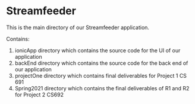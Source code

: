 # Streamfeeder
This is the main directory of our Streamfeeder application.

Contains:
1. ionicApp directory which contains the source code for the UI of our application
2. backEnd directory which contains the source code for the back end of our application
3. projectOne directory which contains final deliverables for Project 1 CS 691
4. Spring2021 directory which contains the final deliverables of R1 and R2 for Project 2 CS692
